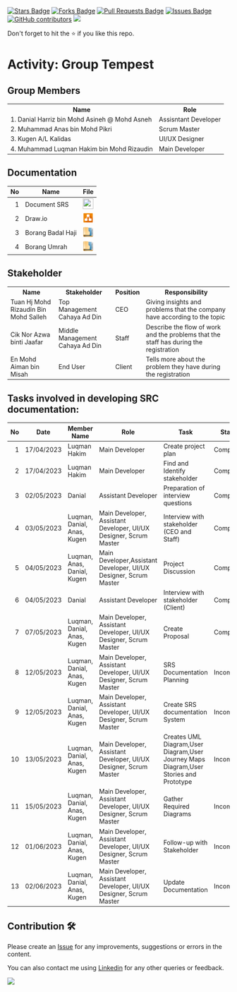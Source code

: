 
<a href="https://github.com/drshahizan/software-engineering/stargazers"><img src="https://img.shields.io/github/stars/drshahizan/software-engineering" alt="Stars Badge"/></a>
<a href="https://github.com/drshahizan/software-engineering/network/members"><img src="https://img.shields.io/github/forks/drshahizan/software-engineering" alt="Forks Badge"/></a>
<a href="https://github.com/drshahizan/software-engineering/pulls"><img src="https://img.shields.io/github/issues-pr/drshahizan/software-engineering" alt="Pull Requests Badge"/></a>
<a href="https://github.com/drshahizan/software-engineering/issues"><img src="https://img.shields.io/github/issues/drshahizan/software-engineering" alt="Issues Badge"/></a>
<a href="https://github.com/drshahizan/software-engineering/graphs/contributors"><img alt="GitHub contributors" src="https://img.shields.io/github/contributors/drshahizan/software-engineering?color=2b9348"></a>
![](https://visitor-badge.glitch.me/badge?page_id=drshahizan/software-engineering)

Don't forget to hit the :star: if you like this repo.

# Activity: Group Tempest

## Group Members
<table>
  <tr>
    <th>Name</th>
    <th>Role</th>
  </tr>
  <tr>
    <td>1. Danial Harriz bin Mohd Asineh @ Mohd Asneh</td>
    <td>Assisntant Developer</td>
  </tr>
  <tr>
    <td>2. Muhammad Anas bin Mohd Pikri</td>
    <td>Scrum Master</td>
  </tr>
    <tr>
    <td>3. Kugen A/L Kalidas</td>
    <td>UI/UX Designer</td>
  </tr>
    <tr>
    <td>4. Muhammad Luqman Hakim bin Mohd Rizaudin</td>
    <td>Main Developer</td>
  </tr>
</table>

## Documentation
| No | Name |File | 
| -----:| ----- | :------: | 
|1| Document SRS| <a href="https://docs.google.com/document/d/10gvMoqZI62MOTXbXjc-9j_9U0HgUAkaB/edit" ><img src="../../../../../images/pdf64.png" width="24px" height="24px" ></a>|
|2| Draw.io| <a href="" ><img src="../../../../../images/drawio.svg" width="24px" height="24px" ></a>|
|3| Borang Badal Haji| <a href="https://drive.google.com/drive/folders/1xm0X4yxzjBrGPt_EeF4PT4udWYxdx8PS?usp=share_link" ><img src="../../../../../images/data_folder.png" width="24px" height="24px" ></a>|
|4| Borang Umrah| <a href="https://drive.google.com/drive/folders/1cNg7cQG-RONHfL7_yHy9h5DZDWGfi-1k?usp=share_link" ><img src="../../../../../images/data_folder.png" width="24px" height="24px" ></a>|

## Stakeholder
<table>
  <tr>
    <th>Name</th>
    <th>Stakeholder</th>
    <th>Position</th>
    <th>Responsibility</th>
  </tr>
  <tr>
    <td>Tuan Hj Mohd Rizaudin Bin Mohd Salleh</td>
    <td>Top Management Cahaya Ad Din</td>
    <td>CEO</td>
    <td>Giving insights and problems that the company have according to the topic</td>
  </tr>
    <tr>
    <td>Cik Nor Azwa binti Jaafar</td>
    <td>Middle Management Cahaya Ad Din</td>
    <td>Staff</td>
    <td>Describe the flow of work and the problems that the staff has during the registration</td>
  </tr>
  <tr>
    <td>En Mohd Aiman bin Misah</td>
    <td>End User</td>
    <td>Client</td>
    <td>Tells more about the problem they have during the registration</td>
  </tr>
</table>

## Tasks involved in developing SRC documentation:

| No | Date | Member Name | Role	| Task	| Status	| 
| -----:| ----- | ------ | ------ | ------ | ------ |
| 1 | 17/04/2023| Luqman Hakim | Main Developer | Create project plan | Complete |
| 2| 17/04/2023| Luqman Hakim|Main Developer |Find and Identify stakeholder | Complete |
| 3| 02/05/2023|Danial | Assistant Developer|Preparation of interview questions | Complete|
| 4|03/05/2023 |Luqman, Danial, Anas, Kugen |Main Developer, Assistant Developer, UI/UX Designer, Scrum Master | Interview with stakeholder (CEO and Staff) |Complete |
| 5| 04/05/2023|Luqman, Anas, Danial, Kugen |Main Developer,Assistant Developer, UI/UX Designer, Scrum Master |Project Discussion| Complete |
| 6| 04/05/2023|Danial | Assistant Developer | Interview with stakeholder (Client) | Complete |
| 7|07/05/2023 |Luqman, Danial, Anas, Kugen |Main Developer, Assistant Developer, UI/UX Designer, Scrum Master | Create Proposal |Complete |
|8| 12/05/2023|Luqman, Danial, Anas, Kugen | Main Developer, Assistant Developer, UI/UX Designer, Scrum Master| SRS Documentation Planning | Incomplete |
|9| 12/05/2023|Luqman, Danial, Anas, Kugen | Main Developer, Assistant Developer, UI/UX Designer, Scrum Master| Create SRS documentation System | Incomplete |
|10| 13/05/2023|Luqman, Danial, Anas, Kugen | Main Developer, Assistant Developer, UI/UX Designer, Scrum Master| Creates UML Diagram,User Diagram,User Journey Maps Diagram,User Stories and Prototype| Incomplete |
|11| 15/05/2023|Luqman, Danial, Anas, Kugen | Main Developer, Assistant Developer, UI/UX Designer, Scrum Master| Gather Required Diagrams | Incomplete |
|12|01/06/2023|Luqman, Danial, Anas, Kugen | Main Developer, Assistant Developer, UI/UX Designer, Scrum Master| Follow-up with Stakeholder | Incomplete |
|13|02/06/2023|Luqman, Danial, Anas, Kugen | Main Developer, Assistant Developer, UI/UX Designer, Scrum Master| Update Documentation | Incomplete |



## Contribution 🛠️
Please create an [Issue](https://github.com/drshahizan/software-engineering/issues) for any improvements, suggestions or errors in the content.

You can also contact me using [Linkedin](https://www.linkedin.com/in/drshahizan/) for any other queries or feedback.

![](https://visitor-badge.glitch.me/badge?page_id=drshahizan)

